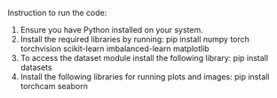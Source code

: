 Instruction to run the code:
1. Ensure you have Python installed on your system.
2. Install the required libraries by running:
pip install numpy torch torchvision scikit-learn imbalanced-learn matplotlib
3. To access the dataset module install the following library:
pip install datasets
4. Install the following libraries for running plots and images:
pip install torchcam seaborn
